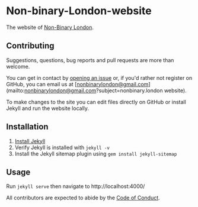 # Non-binary-London-website

The website of [Non-Binary London](https://www.facebook.com/groups/nonbinarylondon/).

## Contributing

Suggestions, questions, bug reports and pull requests are more than welcome.

You can get in contact by [opening an issue](https://github.com/nonbinarylondon/Non-binary-London-website/issues/new) or, if you'd rather not register on GitHub, you can email us at [nonbinarylondon@gmail.com](mailto:nonbinarylondon@gmail.com?subject=nonbinary.london website).

To make changes to the site you can edit files directly on GitHub or install Jekyll and run the website locally.

## Installation

1. [Install Jekyll](https://jekyllrb.com/docs/installation/)
2. Verify Jekyll is installed with `jekyll -v`
3. Install the Jekyll sitemap plugin using `gem install jekyll-sitemap`

## Usage

Run `jekyll serve` then navigate to http://localhost:4000/

All contributors are expected to abide by the [Code of Conduct](CODE_OF_CONDUCT.md).
